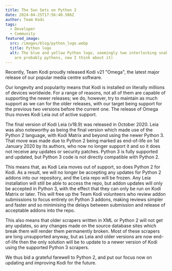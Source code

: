```yaml
---
title: The Sun Sets on Python 2
date: 2024-04-25T17:56:40.586Z
author: Team Kodi
tags:
  - Developer
  - Community
featured_image:
  src: /images/blog/python_logo.webp
  title: Python logo
  alt: The blue and yellow Python logo, seemingly two interlocking snakes (which
    are probably pythons, now I think about it)
---
```

Recently, Team Kodi proudly released Kodi v21 "Omega", the latest major release of our popular media centre software.

Our longevity and popularity means that Kodi is installed on literally millions of devices worldwide. For a range of reasons, not all of them are capable of supporting the newer releases; we do, however, try to maintain as much support as we can for the older releases, with our target being support for the previous two versions before the current one. The release of Omega thus moves Kodi Leia out of active support.

The final version of Kodi Leia (v18.9) was released in October 2020. Leia was also noteworthy as being the final version which made use of the Python 2 language, with Kodi Matrix and beyond using the newer Python 3. That move was made due to Python 2 being marked as end-of-life on 1st January 2020 by its authors, who now no longer support it and so it does not receive any updates or security patches. Python 3 is fully supported and updated, but Python 3 code is not directly compatible with Python 2.

This means that, as Kodi Leia moves out of support, so does Python 2 for Kodi. As a result, we will no longer be accepting any updates for Python 2 addons into our repository, and the Leia repo will be frozen. Any Leia installation will still be able to access the repo, but addon updates will only be accepted in Python 3, with the effect that they can only be run on Kodi Matrix or later. This will free up the Team Kodi volunteers who review addon submissions to focus entirely on Python 3 addons, making reviews simpler and faster and so minimising the delays between submission and release of acceptable addons into the repo.

This also means that older scrapers written in XML or Python 2 will not get any updates, so any changes made on the source database sites which break them will render them permanently broken. Most of these scrapers are long unsupported anyway, but as Leia and older versions are now end-of-life then the only solution will be to update to a newer version of Kodi using the supported Python 3 scrapers.

We thus bid a grateful farewell to Python 2, and put our focus now on updating and improving Kodi for the future.